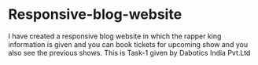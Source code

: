 # Responsive-blog-website
I have created a responsive blog website in which the rapper king information is given and you can book tickets for upcoming show and you also see the previous shows.
This is Task-1 given by Dabotics India Pvt.Ltd
